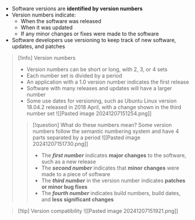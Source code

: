 - Software versions are __identified by version numbers__
- Version numbers indicate:
	- When the software was released
	- When it was updated
	- If any minor changes or fixes were made to the software
- Software developers use versioning to keep track of new software, updates, and patches

> [!info] Version numbers
> - Version numbers can be short or long, with 2, 3, or 4 sets
> - Each number set is divided by a period
> - An application with a 1.0 version number indicates the first release
> - Software with many releases and updates will have a larger number
> - Some use dates for versioning, such as Ubuntu Linux version 18.04.2 released in 2018 April, with a change shown in the third number set
> ![[Pasted image 20241207151254.png]]
> 
>> [!question] What do these numbers mean?
>> Some version numbers follow the semantic numbering system and have 4 parts separated by a period
>> ![[Pasted image 20241207151730.png]]
>> - The ___first number___ indicates __major changes__ to the software, such as a new release
>> - The ___second number___ indicates that __minor changes__ were made to a piece of software
>> - The ___third number___ in the version number indicates __patches or minor bug fixes__
>> - The ___fourth number___ indicates build numbers, build dates, and __less significant changes__

> [!tip] Version compatibility
> ![[Pasted image 20241207151921.png]]


